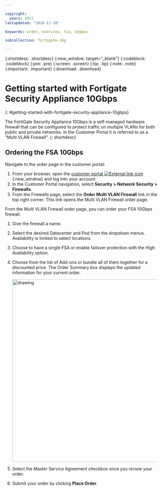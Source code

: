 ```yaml
---

copyright:
  years: 2017
lastupdated: "2018-11-10"

keywords: order, overview, fsa, 10gbps

subcollection: fortigate-10g

---
```


{:shortdesc: .shortdesc}
{:new_window: target="_blank"}
{:codeblock: .codeblock}
{:pre: .pre}
{:screen: .screen}
{:tip: .tip}
{:note: .note}
{:important: .important}
{:download: .download}

# Getting started with Fortigate Security Appliance 10Gbps
{: #getting-started-with-fortigate-security-appliance-10gbps}

The FortiGate Security Appliance 10Gbps is a self-managed hardware firewall that can be configured to protect traffic on multiple VLANs for both public and private networks. In the Customer Portal it is referred to as a “Multi VLAN Firewall”.
{: shortdesc}

## Ordering the FSA 10Gbps

Navigate to the order page in the customer portal:

1. From your browser, open the [customer portal ![External link icon](../../icons/launch-glyph.svg "External link icon")](https://control.softlayer.com/){:new_window} and log into your account.
2. In the Customer Portal navigation, select **Security > Network Security > Firewalls**.
3. From the Firewalls page, select the **Order Multi VLAN Firewall** link in the top right corner. This link opens the Multi VLAN Firewall order page.

From the Multi VLAN Firewall order page, you can order your FSA 10Gbps firewall.

1. Give the firewall a name.
2. Select the desired Datacenter and Pod from the dropdown menus. Availability is limited to select locations.
3. Choose to have a single FSA or enable failover protection with the High Availability option.
4. Choose from the list of Add-ons or bundle all of them together for a discounted price. The Order Summary box displays the updated information for your current order.

	<img src="images/ordering.png" alt="drawing" style="width: 600px;"/>

5. Select the Master Service Agreement checkbox once you review your order.
6. Submit your order by clicking **Place Order**.
